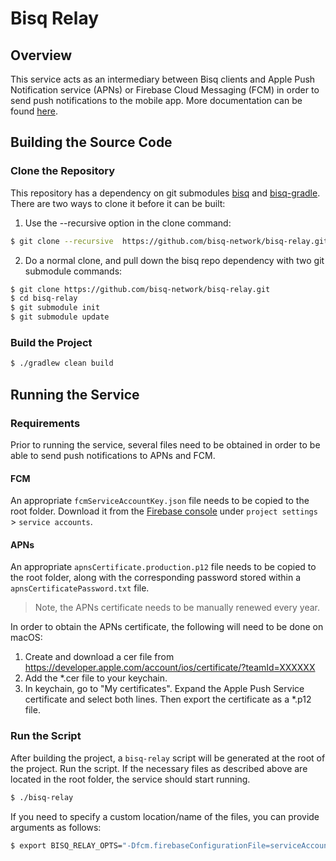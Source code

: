 # Bisq Relay

## Overview

This service acts as an intermediary between Bisq clients and Apple Push Notification service (APNs)
or Firebase Cloud Messaging (FCM) in order to send push notifications to the mobile app.
More documentation can be found [here](https://github.com/bisq-network/bisqremote/wiki).

## Building the Source Code

### Clone the Repository

This repository has a dependency on git submodules [bisq](https://github.com/bisq-network/bisq)
and [bisq-gradle](https://github.com/bisq-network/bisq-gradle).  
There are two ways to clone it before it can be built:

1. Use the --recursive option in the clone command:
```sh
$ git clone --recursive  https://github.com/bisq-network/bisq-relay.git
```

2. Do a normal clone, and pull down the bisq repo dependency with two git submodule commands:
```sh
$ git clone https://github.com/bisq-network/bisq-relay.git
$ cd bisq-relay
$ git submodule init
$ git submodule update
```

### Build the Project

```sh
$ ./gradlew clean build
```

## Running the Service

### Requirements

Prior to running the service, several files need to be obtained in order to be able to
send push notifications to APNs and FCM.

#### FCM
An appropriate `fcmServiceAccountKey.json` file needs to be copied to the root folder.
Download it from the [Firebase console](https://console.firebase.google.com/)
under `project settings` > `service accounts`.

#### APNs
An appropriate `apnsCertificate.production.p12` file needs to be copied to the root folder, along with the
corresponding password stored within a `apnsCertificatePassword.txt` file.

> Note, the APNs certificate needs to be manually renewed every year.

In order to obtain the APNs certificate, the following will need to be done on macOS:
1. Create and download a cer file from https://developer.apple.com/account/ios/certificate/?teamId=XXXXXX
2. Add the *.cer file to your keychain.
3. In keychain, go to "My certificates". Expand the Apple Push Service certificate and select both lines.
   Then export the certificate as a *.p12 file.

### Run the Script

After building the project, a `bisq-relay` script will be generated at the root of the project.
Run the script. If the necessary files as described above are located in the root folder, the service should start running.
```sh
$ ./bisq-relay
```

If you need to specify a custom location/name of the files, you can provide arguments as follows:
```sh
$ export BISQ_RELAY_OPTS="-Dfcm.firebaseConfigurationFile=serviceAccountKey.json -Dapns.certificateFile=apnsCert.production.p12 -Dapns.certificatePasswordFile=apnsCertPassword.txt"; ./bisq-relay
```